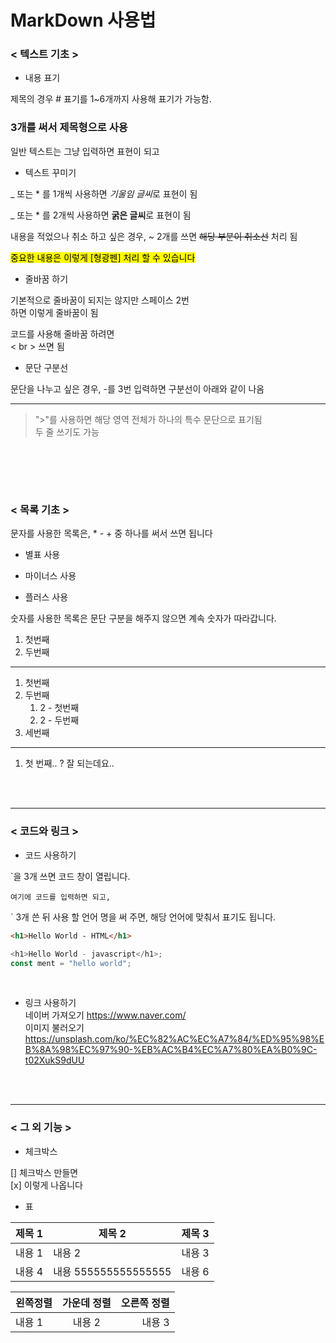 # MarkDown 사용법

### < 텍스트 기초 >

- 내용 표기

제목의 경우 # 표기를 1~6개까지 사용해 표기가 가능함.

### 3개를 써서 제목형으로 사용

일반 텍스트는 그냥 입력하면 표현이 되고

- 텍스트 꾸미기

\_ 또는 \* 를 1개씩 사용하면 *기울임 글씨*로 표현이 됨

\_ 또는 \* 를 2개씩 사용하면 **굵은 글씨**로 표현이 됨

내용을 적었으나 취소 하고 싶은 경우, ~ 2개를 쓰면 ~~해당 부분이 취소선~~ 처리 됨

<mark> 중요한 내용은 이렇게 [형광펜] 처리 할 수 있습니다 </mark><br>

- 줄바꿈 하기

기본적으로 줄바꿈이 되지는 않지만
스페이스 2번  
하면 이렇게 줄바꿈이 됨

코드를 사용해 줄바꿈 하려면 <br> < br > 쓰면 됨

- 문단 구분선

문단을 나누고 싶은 경우, -를 3번 입력하면 구분선이 아래와 같이 나옴

---

> ">"를 사용하면 해당 영역 전체가 하나의 특수 문단으로 표기됨<br>
> 두 줄 쓰기도 가능

## <br><br>

### < 목록 기초 >

문자를 사용한 목록은, \* - + 중 하나를 써서 쓰면 됩니다

- 별표 사용

* 마이너스 사용

- 플러스 사용

숫자를 사용한 목록은 문단 구분을 해주지 않으면 계속 숫자가 따라갑니다.

1. 첫번째
2. 두번째

---

1. 첫번째
2. 두번째
   1. 2 - 첫번째
   2. 2 - 두번째
3. 세번째

---

1. 첫
   번째.. ? 잘 되는데요..

<br>
<br>

---

### < 코드와 링크 >

- 코드 사용하기

`을 3개 쓰면 코드 창이 열립니다.

```
여기에 코드를 입력하면 되고,
```

` 3개 쓴 뒤 사용 할 언어 명을 써 주면, 해당 언어에 맞춰서 표기도 됩니다.

```html
<h1>Hello World - HTML</h1>
```

```javascript
<h1>Hello World - javascript</h1>;
const ment = "hello world";
```

<br>

- 링크 사용하기<br>
네이버 가져오기 https://www.naver.com/ <br>
이미지 불러오기 https://unsplash.com/ko/%EC%82%AC%EC%A7%84/%ED%95%98%EB%8A%98%EC%97%90-%EB%AC%B4%EC%A7%80%EA%B0%9C-t02XukS9dUU

<br>
<br>

---

### < 그 외 기능 >

- 체크박스

[] 체크박스 만들면 <br>
[x] 이렇게 나옵니다

- 표

| 제목 1 | 제목 2               | 제목 3 |
| ------ | -------------------- | ------ |
| 내용 1 | 내용 2               | 내용 3 |
| 내용 4 | 내용 555555555555555 | 내용 6 |

| 왼쪽정렬 | 가운데 정렬 | 오른쪽 정렬 |
| :------- | :---------: | ----------: |
| 내용 1   |   내용 2    |      내용 3 |
